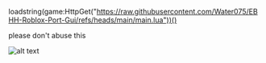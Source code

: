 loadstring(game:HttpGet("https://raw.githubusercontent.com/Water075/EBHH-Roblox-Port-Gui/refs/heads/main/main.lua"))()

please don't abuse this


![alt text](https://i.ibb.co/cSvzL9BN/EBHH1-0-0-FUCKERS.png)
